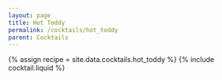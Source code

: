 ```yaml
---
layout: page
title: Hot Toddy
permalink: /cocktails/hot_toddy
parent: Cocktails
---
```

{% assign recipe = site.data.cocktails.hot_toddy %}
{% include cocktail.liquid %}